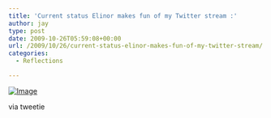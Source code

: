 ```yaml
---
title: 'Current status Elinor makes fun of my Twitter stream :'
author: jay
type: post
date: 2009-10-26T05:59:08+00:00
url: /2009/10/26/current-status-elinor-makes-fun-of-my-twitter-stream/
categories:
  - Reflections

---
```

[![Image][1]][2]

via tweetie

 [1]: http://sysadminrambles.files.wordpress.com/2009/10/image-scaled10001.jpg?w=300
 [2]: http://sysadminrambles.files.wordpress.com/2009/10/image-scaled10001.jpg